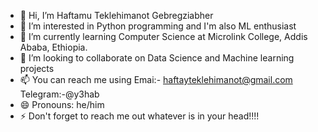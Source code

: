 - 👋 Hi, I’m Haftamu Teklehimanot Gebregziabher
- 👀 I’m interested in Python programming and I'm also ML enthusiast
- 🌱 I’m currently learning Computer Science at Microlink College, Addis Ababa, Ethiopia.
- 🚀 I’m looking to collaborate on Data Science and Machine learning projects
- 📫 You can reach me using Emai:- haftayteklehimanot@gmail.com Telegram:-@y3hab
- 😄 Pronouns: he/him
- ⚡ Don't forget to reach me out whatever is in your head!!!!

<!---
haftu-tekle/haftu-tekle is a ✨ special ✨ repository because its `README.md` (this file) appears on your GitHub profile.
You can click the Preview link to take a look at your changes.
--->
